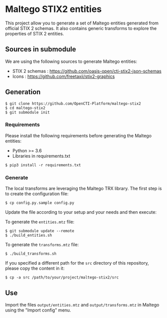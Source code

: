 # Maltego STIX2 entities

This project allow you to generate a set of Maltego entities generated from official STIX 2 schemas.
It also contains generic transforms to explore the properties of STIX 2 entities.

## Sources in submodule

We are using the following sources to generate Maltego entities:

- STIX 2 schemas : https://github.com/oasis-open/cti-stix2-json-schemas
- Icons : https://github.com/freetaxii/stix2-graphics

## Generation

```
$ git clone https://github.com/OpenCTI-Platform/maltego-stix2
$ cd maltego-stix2
$ git submodule init
```

### Requirements

Please install the following requirements before generating the Maltego entities:

- Python >= 3.6
- Libraries in requirements.txt

```
$ pip3 install -r requirements.txt
```

### Generate

The local transforms are leveraging the Maltego TRX library. The first step is to create the configuration file:

```
$ cp config.py.sample config.py
```

Update the file according to your setup and your needs and then execute:

To generate the `entities.mtz` file:

```
$ git submodule update --remote
$ ./build_entities.sh
```

To generate the `transforms.mtz` file:

```
$ ./build_transforms.sh
```

If you specified a different path for the `src` directory of this repository, please copy the content in it:

```
$ cp -a src /path/to/your/project/maltego-stix2/src
```

## Use

Import the files `output/entities.mtz` and `output/transforms.mtz` in Maltego using the "Import config" menu.
